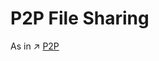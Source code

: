 # P2P File Sharing


As in ↗ [P2P](../🗽%20Web%20Application%20Communication%20Architectures/P2P/P2P.md)